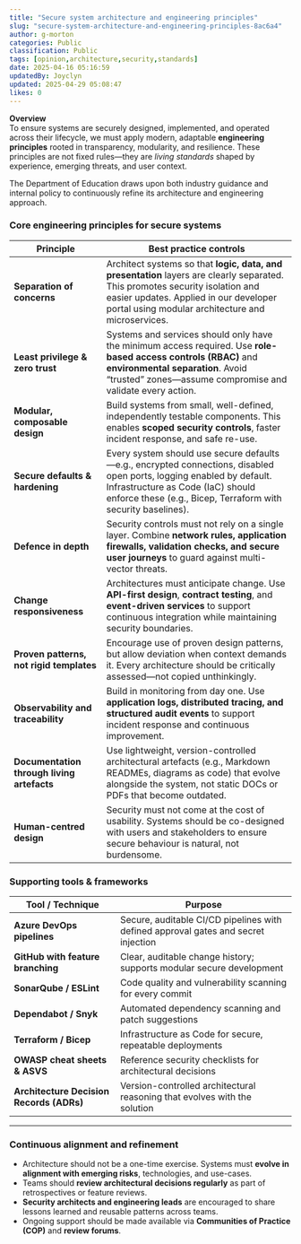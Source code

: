 ```yaml
---
title: "Secure system architecture and engineering principles"
slug: "secure-system-architecture-and-engineering-principles-8ac6a4"
author: g-morton
categories: Public
classification: Public
tags: [opinion,architecture,security,standards]
date: 2025-04-16 05:16:59 
updatedBy: Joyclyn
updated: 2025-04-29 05:08:47 
likes: 0
---
```


**Overview**  
To ensure systems are securely designed, implemented, and operated across their lifecycle, we must apply modern, adaptable **engineering principles** rooted in transparency, modularity, and resilience. These principles are not fixed rules—they are *living standards* shaped by experience, emerging threats, and user context.

The Department of Education draws upon both industry guidance and internal policy to continuously refine its architecture and engineering approach.


### Core engineering principles for secure systems

| Principle | Best practice controls |
|----------|------------------------|
| **Separation of concerns** | Architect systems so that **logic, data, and presentation** layers are clearly separated. This promotes security isolation and easier updates. Applied in our developer portal using modular architecture and microservices. |
| **Least privilege & zero trust** | Systems and services should only have the minimum access required. Use **role-based access controls (RBAC)** and **environmental separation**. Avoid “trusted” zones—assume compromise and validate every action. |
| **Modular, composable design** | Build systems from small, well-defined, independently testable components. This enables **scoped security controls**, faster incident response, and safe re-use. |
| **Secure defaults & hardening** | Every system should use secure defaults—e.g., encrypted connections, disabled open ports, logging enabled by default. Infrastructure as Code (IaC) should enforce these (e.g., Bicep, Terraform with security baselines). |
| **Defence in depth** | Security controls must not rely on a single layer. Combine **network rules, application firewalls, validation checks, and secure user journeys** to guard against multi-vector threats. |
| **Change responsiveness** | Architectures must anticipate change. Use **API-first design**, **contract testing**, and **event-driven services** to support continuous integration while maintaining security boundaries. |
| **Proven patterns, not rigid templates** | Encourage use of proven design patterns, but allow deviation when context demands it. Every architecture should be critically assessed—not copied unthinkingly. |
| **Observability and traceability** | Build in monitoring from day one. Use **application logs, distributed tracing, and structured audit events** to support incident response and continuous improvement. |
| **Documentation through living artefacts** | Use lightweight, version-controlled architectural artefacts (e.g., Markdown READMEs, diagrams as code) that evolve alongside the system, not static DOCs or PDFs that become outdated. |
| **Human-centred design** | Security must not come at the cost of usability. Systems should be co-designed with users and stakeholders to ensure secure behaviour is natural, not burdensome. |



### Supporting tools & frameworks

| Tool / Technique | Purpose |
|------------------|---------|
| **Azure DevOps pipelines** | Secure, auditable CI/CD pipelines with defined approval gates and secret injection |
| **GitHub with feature branching** | Clear, auditable change history; supports modular secure development |
| **SonarQube / ESLint** | Code quality and vulnerability scanning for every commit |
| **Dependabot / Snyk** | Automated dependency scanning and patch suggestions |
| **Terraform / Bicep** | Infrastructure as Code for secure, repeatable deployments |
| **OWASP cheat sheets & ASVS** | Reference security checklists for architectural decisions |
| **Architecture Decision Records (ADRs)** | Version-controlled architectural reasoning that evolves with the solution |

---

### Continuous alignment and refinement

- Architecture should not be a one-time exercise. Systems must **evolve in alignment with emerging risks**, technologies, and use-cases.
- Teams should **review architectural decisions regularly** as part of retrospectives or feature reviews.
- **Security architects and engineering leads** are encouraged to share lessons learned and reusable patterns across teams.
- Ongoing support should be made available via **Communities of Practice (COP)** and **review forums**.